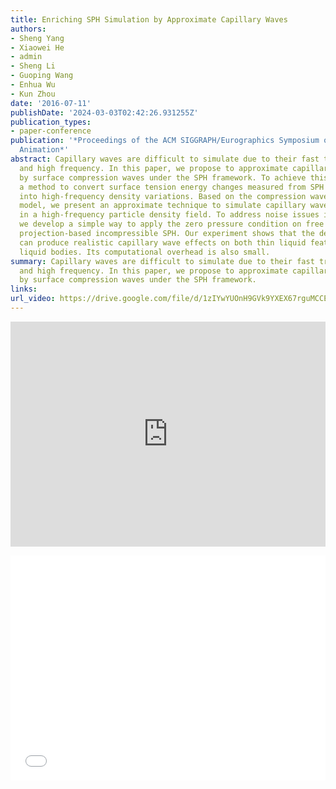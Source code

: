 ```yaml
---
title: Enriching SPH Simulation by Approximate Capillary Waves
authors:
- Sheng Yang
- Xiaowei He
- admin
- Sheng Li
- Guoping Wang
- Enhua Wu
- Kun Zhou
date: '2016-07-11'
publishDate: '2024-03-03T02:42:26.931255Z'
publication_types:
- paper-conference
publication: '*Proceedings of the ACM SIGGRAPH/Eurographics Symposium on Computer
  Animation*'
abstract: Capillary waves are difficult to simulate due to their fast traveling speed
  and high frequency. In this paper, we propose to approximate capillary wave effects
  by surface compression waves under the SPH framework. To achieve this goal, we present
  a method to convert surface tension energy changes measured from SPH simulation
  into high-frequency density variations. Based on the compression wave propagation
  model, we present an approximate technique to simulate capillary wave propagation
  in a high-frequency particle density field. To address noise issues in wave simulation,
  we develop a simple way to apply the zero pressure condition on free surfaces in
  projection-based incompressible SPH. Our experiment shows that the developed algorithm
  can produce realistic capillary wave effects on both thin liquid features and large
  liquid bodies. Its computational overhead is also small.
summary: Capillary waves are difficult to simulate due to their fast traveling speed
  and high frequency. In this paper, we propose to approximate capillary wave effects
  by surface compression waves under the SPH framework.
links:
url_video: https://drive.google.com/file/d/1zIYwYUOnH9GVk9YXEX67rguMCCErUL3P/view
---
```


<p align="center">
<iframe width="100%" height="360" src="https://www.youtube.com/embed/0-j_QmfrrC4?si=OdUvhL-lmCqlw02-" title="YouTube video player" frameborder="0" allow="accelerometer; autoplay; clipboard-write; encrypted-media; gyroscope; picture-in-picture; web-share" allowfullscreen></iframe>
</p>
<p align="center">
<iframe width="100%" height="360" src="//player.bilibili.com/player.html?aid=382785764&bvid=BV1qZ4y1m7rL&cid=563664075&p=1" scrolling="no" border="0" frameborder="no" framespacing="0" allowfullscreen="true"> </iframe>
</p>
